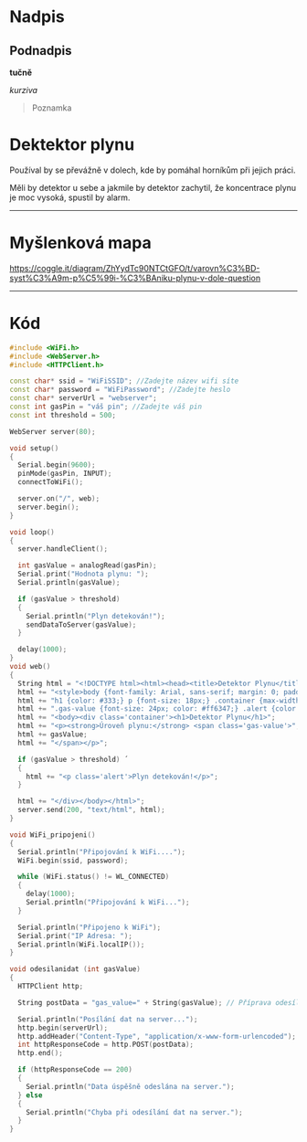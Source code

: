 # Nadpis
## Podnadpis
**tučně**

*kurziva*

> Poznamka

# Dektektor plynu

Používal by se převážně v dolech, kde by pomáhal horníkům při jejich práci.

Měli by detektor u sebe a jakmile by detektor zachytil, že koncentrace plynu je moc vysoká, spustil by alarm.

------------------

# Myšlenková mapa

https://coggle.it/diagram/ZhYydTc90NTCtGFO/t/varovn%C3%BD-syst%C3%A9m-p%C5%99i-%C3%BAniku-plynu-v-dole-question

------------------

# Kód

```C++
#include <WiFi.h>
#include <WebServer.h>
#include <HTTPClient.h>

const char* ssid = "WiFiSSID"; //Zadejte název wifi síte
const char* password = "WiFiPassword"; //Zadejte heslo 
const char* serverUrl = "webserver"; 
const int gasPin = "váš pin"; //Zadejte váš pin
const int threshold = 500; 

WebServer server(80);

void setup() 
{
  Serial.begin(9600);
  pinMode(gasPin, INPUT);
  connectToWiFi();

  server.on("/", web);
  server.begin();
}

void loop() 
{
  server.handleClient();

  int gasValue = analogRead(gasPin);
  Serial.print("Hodnota plynu: ");
  Serial.println(gasValue);

  if (gasValue > threshold) 
  {
    Serial.println("Plyn detekován!");
    sendDataToServer(gasValue);
  }

  delay(1000);
}
void web() 
{
  String html = "<!DOCTYPE html><html><head><title>Detektor Plynu</title>";
  html += "<style>body {font-family: Arial, sans-serif; margin: 0; padding: 20px;}";
  html += "h1 {color: #333;} p {font-size: 18px;} .container {max-width: 600px; margin: 0 auto;}";
  html += ".gas-value {font-size: 24px; color: #ff6347;} .alert {color: #ff6347;}</style></head>";
  html += "<body><div class='container'><h1>Detektor Plynu</h1>";
  html += "<p><strong>Úroveň plynu:</strong> <span class='gas-value'>";
  html += gasValue;
  html += "</span></p>";

  if (gasValue > threshold) ´
  {
    html += "<p class='alert'>Plyn detekován!</p>";
  }

  html += "</div></body></html>";
  server.send(200, "text/html", html);
}

void WiFi_pripojeni() 
{
  Serial.println("Připojování k WiFi....");
  WiFi.begin(ssid, password);

  while (WiFi.status() != WL_CONNECTED) 
  {
    delay(1000);
    Serial.println("Připojování k WiFi...");
  }

  Serial.println("Připojeno k WiFi");
  Serial.print("IP Adresa: ");
  Serial.println(WiFi.localIP());
}

void odesilanidat (int gasValue) 
{
  HTTPClient http;

  String postData = "gas_value=" + String(gasValue); // Příprava odesílaní dat

  Serial.println("Posílání dat na server...");
  http.begin(serverUrl);
  http.addHeader("Content-Type", "application/x-www-form-urlencoded");
  int httpResponseCode = http.POST(postData);
  http.end();

  if (httpResponseCode == 200)
  {
    Serial.println("Data úspěšně odeslána na server.");
  } else 
  {
    Serial.println("Chyba při odesílání dat na server.");
  }
}


